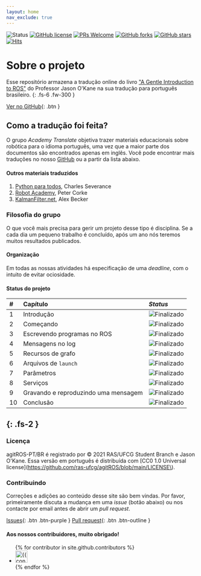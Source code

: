 ```yaml
---
layout: home
nav_exclude: true
---
```



![Status](https://img.shields.io/static/v1?style=flat&logo=github&label=status&message=in%20progress&color=blue) [![GitHub license](https://img.shields.io/github/license/ras-ufcg/agitROS.svg)](https://github.com/ras-ufcg/agitROS/blob/master/LICENSE) [![PRs Welcome](https://img.shields.io/badge/PRs-welcome-orange.svg)](http://makeapullrequest.com)  [![GitHub forks](https://img.shields.io/github/forks/ras-ufcg/agitROS.svg?style=social&label=Fork&maxAge=2592000)](https://GitHub.com/ras-ufcg/agitROS/network/) [![GitHub stars](https://img.shields.io/github/stars/ras-ufcg/agitROS.svg?style=social&label=Star&maxAge=2592000)](https://GitHub.com/ras-ufcg/agitROS/stargazers/) [![Hits](https://hits.seeyoufarm.com/api/count/incr/badge.svg?url=https%3A%2F%2Fras-ufcg.github.io%2FagitROS%2F&count_bg=%23A075C9&title_bg=%23555555&icon=&icon_color=%23E7E7E7&title=hits&edge_flat=false)](https://hits.seeyoufarm.com)
# Sobre o projeto

Esse repositório armazena a tradução online do livro ["A Gentle Introduction to ROS"](https://www.cse.sc.edu/~jokane/agitr/agitr-letter.pdf) do Professor Jason O'Kane na sua tradução para português brasileiro.
{: .fs-6 .fw-300 }

[Ver no GitHub](https://github.com/ras-ufcg/agitROS){: .btn }

## Como a tradução foi feita?

O grupo *Academy Translate* objetiva trazer materiais educacionais sobre robótica para o idioma português, uma vez que a maior parte dos documentos são encontrados apenas em inglês. Você pode encontrar mais traduções no nosso [GitHub](https://github.com/ras-ufcg) ou a partir da lista abaixo.

#### Outros materiais traduzidos

1. [Python para todos](http://do1.dr-chuck.com/pythonlearn/PT_br/pythonlearn.pdf), Charles Severance
2. [Robot Academy](https://robotacademy.net.au/), Peter Corke
3. [KalmanFilter.net](https://www.kalmanfilter.net/PT/default_pt.aspx), Alex Becker
  
### Filosofia do grupo

O que você mais precisa para gerir um projeto desse tipo é disciplina. Se a cada dia um pequeno trabalho é concluído, após um ano nós teremos muitos resultados publicados. 

#### Organização

Em todas as nossas atividades há especificação de uma *deadline*, com o intuito de evitar ociosidade.

#### Status do projeto

| #        | Capítulo          | _Status_ |
|:--|:----------------------------|:------------------|
| 1 | Introdução                  | <img alt="Finalizado" src="https://img.shields.io/badge/-Finalizado-brightgreen">| 
| 2 | Começando                   | <img alt="Finalizado" src="https://img.shields.io/badge/-Finalizado-brightgreen"> |  
| 3 | Escrevendo programas no ROS | <img alt="Finalizado" src="https://img.shields.io/badge/-Finalizado-brightgreen"> | 
| 4 | Mensagens no log            | <img alt="Finalizado" src="https://img.shields.io/badge/-Finalizado-brightgreen"> | 
| 5 | Recursos de grafo           | <img alt="Finalizado" src="https://img.shields.io/badge/-Finalizado-brightgreen"> | 
| 6 | Arquivos de `launch`        | <img alt="Finalizado" src="https://img.shields.io/badge/-Finalizado-brightgreen"> | 
| 7 | Parâmetros                  | <img alt="Finalizado" src="https://img.shields.io/badge/-Finalizado-brightgreen"> |
| 8 | Serviços                    | <img alt="Finalizado" src="https://img.shields.io/badge/-Finalizado-brightgreen"> |  
| 9 | Gravando e reproduzindo uma mensagem | <img alt="Finalizado" src="https://img.shields.io/badge/-Finalizado-brightgreen"> | 
| 10| Conclusão                            | <img alt="Finalizado" src="https://img.shields.io/badge/-Finalizado-brightgreen"> | 
{: .fs-2 }
---

### Licença 

agitROS-PT/BR é registrado por &copy; 2021 RAS/UFCG Student Branch e Jason O'Kane. Essa versão em português é distribuída com [CC0 1.0 Universal license](https://github.com/ras-ufcg/agitROS/blob/main/LICENSE\).

### Contribuindo

Correções e adições ao conteúdo desse site são bem vindas. Por favor, primeiramente discuta a mudança em uma *issue* (botão abaixo) ou nos contacte por email antes de abrir um *pull request*.


[Issues](https://github.com/ras-ufcg/agitROS/issues){: .btn .btn-purple }
[Pull request](https://github.com/ras-ufcg/agitROS){: .btn .btn-outline }

#### Aos nossos contribuidores, muito obrigado!

<ul class="list-style-none">
{% for contributor in site.github.contributors %}
  <li class="d-inline-block mr-1">
     <a href="{{ contributor.html_url }}"><img src="{{ contributor.avatar_url }}" width="32" height="32" alt="{{ contributor.login }}"/></a>
  </li>
{% endfor %}
</ul>
